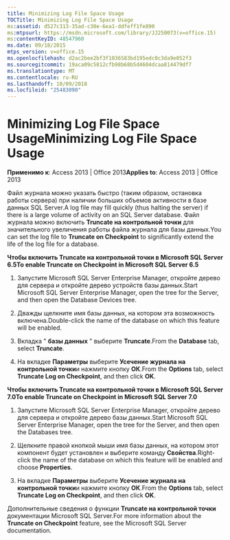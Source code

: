 ```yaml
---
title: Minimizing Log File Space Usage
TOCTitle: Minimizing Log File Space Usage
ms:assetid: d527c313-35ad-c30e-6ea1-ddfeff1fe890
ms:mtpsurl: https://msdn.microsoft.com/library/JJ250073(v=office.15)
ms:contentKeyID: 48547960
ms.date: 09/18/2015
mtps_version: v=office.15
ms.openlocfilehash: d2ac2bee2bf3f1036583bd195edc0c3da9e052f3
ms.sourcegitcommit: 19aca09c5812cfb98b68b5d4604dcaa814479df7
ms.translationtype: MT
ms.contentlocale: ru-RU
ms.lasthandoff: 10/09/2018
ms.locfileid: "25483090"
---
```

# <a name="minimizing-log-file-space-usage"></a><span data-ttu-id="d5f48-102">Minimizing Log File Space Usage</span><span class="sxs-lookup"><span data-stu-id="d5f48-102">Minimizing Log File Space Usage</span></span>


<span data-ttu-id="d5f48-103">**Применимо к**: Access 2013 | Office 2013</span><span class="sxs-lookup"><span data-stu-id="d5f48-103">**Applies to**: Access 2013 | Office 2013</span></span>

<span data-ttu-id="d5f48-104">Файл журнала можно указать быстро (таким образом, остановка работы сервера) при наличии больших объемов активности в базе данных SQL Server.</span><span class="sxs-lookup"><span data-stu-id="d5f48-104">A log file may fill quickly (thus halting the server) if there is a large volume of activity on an SQL Server database.</span></span> <span data-ttu-id="d5f48-105">Файл журнала можно включить **Truncate на контрольной точки** для значительного увеличения работы файла журнала для базы данных.</span><span class="sxs-lookup"><span data-stu-id="d5f48-105">You can set the log file to **Truncate on Checkpoint** to significantly extend the life of the log file for a database.</span></span>

<span data-ttu-id="d5f48-106">**Чтобы включить Truncate на контрольной точки в Microsoft SQL Server 6.5**</span><span class="sxs-lookup"><span data-stu-id="d5f48-106">**To enable Truncate on Checkpoint in Microsoft SQL Server 6.5**</span></span>

1.  <span data-ttu-id="d5f48-107">Запустите Microsoft SQL Server Enterprise Manager, откройте дерево для сервера и откройте дерево устройств базы данных.</span><span class="sxs-lookup"><span data-stu-id="d5f48-107">Start Microsoft SQL Server Enterprise Manager, open the tree for the Server, and then open the Database Devices tree.</span></span>

2.  <span data-ttu-id="d5f48-108">Дважды щелкните имя базы данных, на котором эта возможность включена.</span><span class="sxs-lookup"><span data-stu-id="d5f48-108">Double-click the name of the database on which this feature will be enabled.</span></span>

3.  <span data-ttu-id="d5f48-109">Вкладка " **базы данных** " выберите **Truncate**.</span><span class="sxs-lookup"><span data-stu-id="d5f48-109">From the **Database** tab, select **Truncate**.</span></span>

4.  <span data-ttu-id="d5f48-110">На вкладке **Параметры** выберите **Усечение журнала на контрольной точки**и нажмите кнопку **ОК**.</span><span class="sxs-lookup"><span data-stu-id="d5f48-110">From the **Options** tab, select **Truncate Log on Checkpoint**, and then click **OK**.</span></span>

<span data-ttu-id="d5f48-111">**Чтобы включить Truncate на контрольной точки в Microsoft SQL Server 7.0**</span><span class="sxs-lookup"><span data-stu-id="d5f48-111">**To enable Truncate on Checkpoint in Microsoft SQL Server 7.0**</span></span>

1.  <span data-ttu-id="d5f48-112">Запустите Microsoft SQL Server Enterprise Manager, откройте дерево для сервера и откройте дерево базы данных.</span><span class="sxs-lookup"><span data-stu-id="d5f48-112">Start Microsoft SQL Server Enterprise Manager, open the tree for the Server, and then open the Databases tree.</span></span>

2.  <span data-ttu-id="d5f48-113">Щелкните правой кнопкой мыши имя базы данных, на котором этот компонент будет установлен и выберите команду **Свойства**.</span><span class="sxs-lookup"><span data-stu-id="d5f48-113">Right-click the name of the database on which this feature will be enabled and choose **Properties**.</span></span>

3.  <span data-ttu-id="d5f48-114">На вкладке **Параметры** выберите **Усечение журнала на контрольной точки**и нажмите кнопку **ОК**.</span><span class="sxs-lookup"><span data-stu-id="d5f48-114">From the **Options** tab, select **Truncate Log on Checkpoint**, and then click **OK**.</span></span>

<span data-ttu-id="d5f48-115">Дополнительные сведения о функции **Truncate на контрольной точки** документации Microsoft SQL Server.</span><span class="sxs-lookup"><span data-stu-id="d5f48-115">For more information about the **Truncate on Checkpoint** feature, see the Microsoft SQL Server documentation.</span></span>

